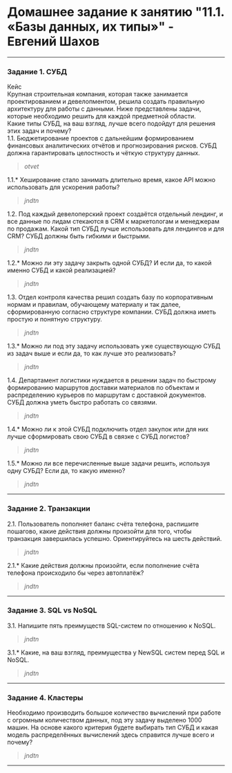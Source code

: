 # Домашнее задание к занятию "11.1. «Базы данных, их типы»" - Евгений Шахов
---
### Задание 1. СУБД
Кейс   
Крупная строительная компания, которая также занимается проектированием и девелопментом, решила создать правильную архитектуру для работы с данными. Ниже представлены задачи, которые необходимо решить для каждой предметной области.   
Какие типы СУБД, на ваш взгляд, лучше всего подойдут для решения этих задач и почему?   
1.1. Бюджетирование проектов с дальнейшим формированием финансовых аналитических отчётов и прогнозирования рисков. СУБД должна гарантировать целостность и чёткую структуру данных.   

>*otvet*


1.1.* Хеширование стало занимать длительно время, какое API можно использовать для ускорения работы?

>*jndtn*


1.2. Под каждый девелоперский проект создаётся отдельный лендинг, и все данные по лидам стекаются в CRM к маркетологам и менеджерам по продажам. Какой тип СУБД лучше использовать для лендингов и для CRM? СУБД должны быть гибкими и быстрыми.

>*jndtn*


1.2.* Можно ли эту задачу закрыть одной СУБД? И если да, то какой именно СУБД и какой реализацией?

>*jndtn*


1.3. Отдел контроля качества решил создать базу по корпоративным нормам и правилам, обучающему материалу и так далее, сформированную согласно структуре компании. СУБД должна иметь простую и понятную структуру.

>*jndtn*

1.3.* Можно ли под эту задачу использовать уже существующую СУБД из задач выше и если да, то как лучше это реализовать?

>*jndtn*

1.4. Департамент логистики нуждается в решении задач по быстрому формированию маршрутов доставки материалов по объектам и распределению курьеров по маршрутам с доставкой документов. СУБД должна уметь быстро работать со связями.

>*jndtn*

1.4.* Можно ли к этой СУБД подключить отдел закупок или для них лучше сформировать свою СУБД в связке с СУБД логистов?

>*jndtn*

1.5.* Можно ли все перечисленные выше задачи решить, используя одну СУБД? Если да, то какую именно?

>*jndtn*

---
### Задание 2. Транзакции

2.1. Пользователь пополняет баланс счёта телефона, распишите пошагово, какие действия должны произойти для того, чтобы транзакция завершилась успешно. Ориентируйтесь на шесть действий.

>*jndtn*

2.1.* Какие действия должны произойти, если пополнение счёта телефона происходило бы через автоплатёж?

>*jndtn*

---
### Задание 3. SQL vs NoSQL

3.1. Напишите пять преимуществ SQL-систем по отношению к NoSQL.

>*jndtn*

3.1.* Какие, на ваш взгляд, преимущества у NewSQL систем перед SQL и NoSQL.

>*jndtn*

---
### Задание 4. Кластеры
Необходимо производить большое количество вычислений при работе с огромным количеством данных, под эту задачу выделено 1000 машин. На основе какого критерия будете выбирать тип СУБД и какая модель распределённых вычислений здесь справится лучше всего и почему?

>*jndtn*

---
